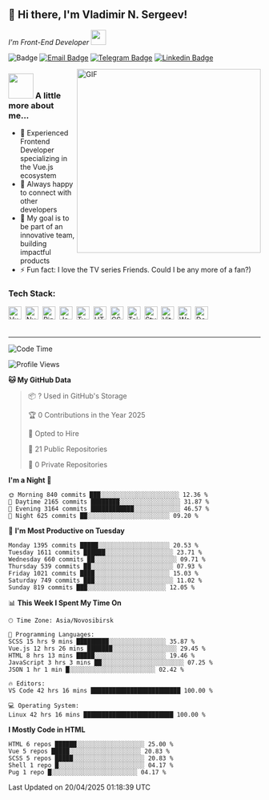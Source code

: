 ## 🦄 Hi there, I'm Vladimir N. Sergeev!

<p><em>I'm Front-End Developer <img src="https://media.giphy.com/media/WUlplcMpOCEmTGBtBW/giphy.gif" width="30"></em>
</p>

![Badge](https://hitscounter.dev/api/hit?url=https%3A%2F%2Fgithub.com%2Fvofronte&label=гости&icon=github&color=%23E7E7E7)
[![Email Badge](https://cdn.jsdelivr.net/gh/vofronte/icons@latest/mail_badge.svg)](mailto:Hi@BetterCallSergeev.pro)
[![Telegram Badge](https://cdn.jsdelivr.net/gh/vofronte/icons@latest/tg_badge.svg)](https://t.me/vofronte) [![Linkedin
Badge](https://cdn.jsdelivr.net/gh/vofronte/icons@latest/linkedin_badge.svg)](https://www.linkedin.com/in/vofronte/)


<img align="right" alt="GIF" width="367" src="https://media.giphy.com/media/L8K62iTDkzGX6/giphy.gif" />

### <img src="https://media.giphy.com/media/VgCDAzcKvsR6OM0uWg/giphy.gif" width="50"> A little more about me...

- 🔭 Experienced Frontend Developer specializing in the Vue.js ecosystem
- 👯 Always happy to connect with other developers
- 🥅 My goal is to be part of an innovative team, building impactful products
- ⚡ Fun fact: I love the TV series Friends. Could I be any more of a fan?)

### Tech Stack:

<div class="tools-container">
	<img title="Vue.js" alt="Vue.js" width="26px" src="https://cdn.jsdelivr.net/gh/vofronte/icons@latest/vue.svg" style="vertical-align: middle; margin-right: 4px; margin-bottom: 4px;"/>
	<img title="Nuxt.js" alt="Nuxt.js" width="26px" src="https://cdn.jsdelivr.net/gh/vofronte/icons@latest/nuxt.png" style="vertical-align: middle; margin-right: 4px; margin-bottom: 4px;"/>
	<img title="Pinia" alt="Pinia" width="26px" src="https://cdn.jsdelivr.net/gh/vofronte/icons@latest/pinia.svg" style="vertical-align: middle; margin-right: 4px; margin-bottom: 4px;"/>
	<img title="JavaScript" alt="JavaScript" width="26px" src="https://cdn.jsdelivr.net/gh/vofronte/icons@latest/js.svg" style="vertical-align: middle; margin-right: 4px; margin-bottom: 4px;"/>
	<img title="TypeScript" alt="TypeScript" width="26px" src="https://cdn.jsdelivr.net/gh/vofronte/icons@latest/ts.svg" style="vertical-align: middle; margin-right: 4px; margin-bottom: 4px;"/>
	<img title="HTML" alt="HTML" width="26px" src="https://cdn.jsdelivr.net/gh/vofronte/icons@latest/html.svg" style="vertical-align: middle; margin-right: 4px; margin-bottom: 4px;"/>
	<img title="CSS" alt="CSS" width="26px" src="https://cdn.jsdelivr.net/gh/vofronte/icons@latest/css.svg" style="vertical-align: middle; margin-right: 4px; margin-bottom: 4px;"/>
	<img title="Tailwind" alt="Tailwind" width="26px" src="https://cdn.jsdelivr.net/gh/vofronte/icons@latest/tailwind.svg" style="vertical-align: middle; margin-right: 4px; margin-bottom: 4px;"/>
	<img title="Stylus" alt="Stylus" width="26px" src="https://cdn.jsdelivr.net/gh/vofronte/icons@latest/stylus.svg" style="vertical-align: middle; margin-right: 4px; margin-bottom: 4px;"/>
	<img title="Vite" alt="Vite" width="26px" src="https://cdn.jsdelivr.net/gh/vofronte/icons@latest/vite.svg" style="vertical-align: middle; margin-right: 4px; margin-bottom: 4px;"/>
	<img title="Webpack" alt="Webpack" width="26px" src="https://cdn.jsdelivr.net/gh/vofronte/icons@latest/webpack.svg" style="vertical-align: middle; margin-right: 4px; margin-bottom: 4px;"/>
	<img title="Docker" alt="Docker" width="26px" src="https://cdn.jsdelivr.net/gh/vofronte/icons@latest/docker.svg" style="vertical-align: middle; margin-right: 4px; margin-bottom: 4px;"/>
</div>
<br />

---
<!--START_SECTION:waka-->
![Code Time](http://img.shields.io/badge/Code%20Time-6%2C833%20hrs%2026%20mins-blue)

![Profile Views](http://img.shields.io/badge/Profile%20Views-0-blue)

**🐱 My GitHub Data**

> 📦 ? Used in GitHub's Storage
>
> 🏆 0 Contributions in the Year 2025
>
> 💼 Opted to Hire
>
> 📜 21 Public Repositories
>
> 🔑 0 Private Repositories
>
**I'm a Night 🦉**

```text
🌞 Morning 840 commits ███░░░░░░░░░░░░░░░░░░░░░░ 12.36 %
🌆 Daytime 2165 commits ████████░░░░░░░░░░░░░░░░░ 31.87 %
🌃 Evening 3164 commits ████████████░░░░░░░░░░░░░ 46.57 %
🌙 Night 625 commits ██░░░░░░░░░░░░░░░░░░░░░░░ 09.20 %
```
📅 **I'm Most Productive on Tuesday**

```text
Monday 1395 commits █████░░░░░░░░░░░░░░░░░░░░ 20.53 %
Tuesday 1611 commits ██████░░░░░░░░░░░░░░░░░░░ 23.71 %
Wednesday 660 commits ██░░░░░░░░░░░░░░░░░░░░░░░ 09.71 %
Thursday 539 commits ██░░░░░░░░░░░░░░░░░░░░░░░ 07.93 %
Friday 1021 commits ████░░░░░░░░░░░░░░░░░░░░░ 15.03 %
Saturday 749 commits ███░░░░░░░░░░░░░░░░░░░░░░ 11.02 %
Sunday 819 commits ███░░░░░░░░░░░░░░░░░░░░░░ 12.05 %
```


📊 **This Week I Spent My Time On**

```text
🕑︎ Time Zone: Asia/Novosibirsk

💬 Programming Languages:
SCSS 15 hrs 9 mins █████████░░░░░░░░░░░░░░░░ 35.87 %
Vue.js 12 hrs 26 mins ███████░░░░░░░░░░░░░░░░░░ 29.45 %
HTML 8 hrs 13 mins █████░░░░░░░░░░░░░░░░░░░░ 19.46 %
JavaScript 3 hrs 3 mins ██░░░░░░░░░░░░░░░░░░░░░░░ 07.25 %
JSON 1 hr 1 min █░░░░░░░░░░░░░░░░░░░░░░░░ 02.42 %

🔥 Editors:
VS Code 42 hrs 16 mins █████████████████████████ 100.00 %

💻 Operating System:
Linux 42 hrs 16 mins █████████████████████████ 100.00 %
```

**I Mostly Code in HTML**

```text
HTML 6 repos ██████░░░░░░░░░░░░░░░░░░░ 25.00 %
Vue 5 repos █████░░░░░░░░░░░░░░░░░░░░ 20.83 %
SCSS 5 repos █████░░░░░░░░░░░░░░░░░░░░ 20.83 %
Shell 1 repo █░░░░░░░░░░░░░░░░░░░░░░░░ 04.17 %
Pug 1 repo █░░░░░░░░░░░░░░░░░░░░░░░░ 04.17 %
```




Last Updated on 20/04/2025 01:18:39 UTC
<!--END_SECTION:waka-->
